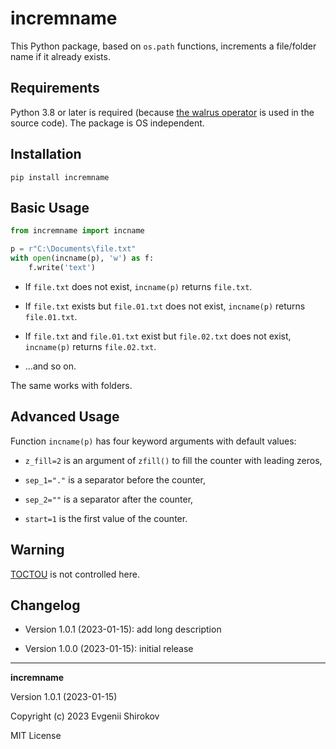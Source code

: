 # incremname

This Python package, based on `os.path` functions, increments a file/folder name if it already exists.

## Requirements

Python 3.8 or later is required (because [the walrus operator](https://peps.python.org/pep-0572/) is used in the source code). The package is OS independent.

## Installation

`pip install incremname`

## Basic Usage

```python
from incremname import incname

p = r"C:\Documents\file.txt"
with open(incname(p), 'w') as f:
    f.write('text')
```

* If `file.txt` does not exist, `incname(p)` returns `file.txt`.

* If `file.txt` exists but `file.01.txt` does not exist, `incname(p)` returns `file.01.txt`.

* If `file.txt` and `file.01.txt` exist but `file.02.txt` does not exist, `incname(p)` returns `file.02.txt`.

* ...and so on.

The same works with folders.

## Advanced Usage

Function `incname(p)` has four keyword arguments with default values:

* `z_fill=2` is an argument of `zfill()` to fill the counter with leading zeros,

* `sep_1="."` is a separator before the counter,

* `sep_2=""` is a separator after the counter,

* `start=1` is the first value of the counter.

## Warning

[TOCTOU](https://en.wikipedia.org/wiki/Time-of-check_to_time-of-use) is not controlled here.

## Changelog

* Version 1.0.1 (2023-01-15): add long description

* Version 1.0.0 (2023-01-15): initial release

----------

**incremname**

Version 1.0.1 (2023-01-15)

Copyright (c) 2023 Evgenii Shirokov

MIT License
